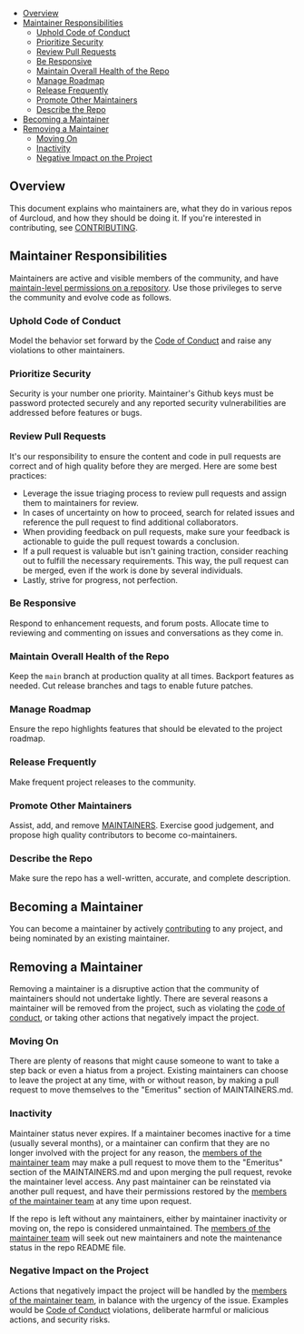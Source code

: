 - [Overview](#overview)
- [Maintainer Responsibilities](#maintainer-responsibilities)
  - [Uphold Code of Conduct](#uphold-code-of-conduct)
  - [Prioritize Security](#prioritize-security)
  - [Review Pull Requests](#review-pull-requests)
  - [Be Responsive](#be-responsive)
  - [Maintain Overall Health of the Repo](#maintain-overall-health-of-the-repo)
  - [Manage Roadmap](#manage-roadmap)
  - [Release Frequently](#release-frequently)
  - [Promote Other Maintainers](#promote-other-maintainers)
  - [Describe the Repo](#describe-the-repo)
- [Becoming a Maintainer](#becoming-a-maintainer)
- [Removing a Maintainer](#removing-a-maintainer)
  - [Moving On](#moving-on)
  - [Inactivity](#inactivity)
  - [Negative Impact on the Project](#negative-impact-on-the-project)

## Overview

This document explains who maintainers are, what they do in various repos of 4urcloud, and how they should be doing it. If you're interested in contributing, see [CONTRIBUTING](CONTRIBUTING.md).

## Maintainer Responsibilities

Maintainers are active and visible members of the community, and have [maintain-level permissions on a repository](https://docs.github.com/en/organizations/managing-access-to-your-organizations-repositories/repository-permission-levels-for-an-organization). Use those privileges to serve the community and evolve code as follows.

### Uphold Code of Conduct

Model the behavior set forward by the [Code of Conduct](CODE_OF_CONDUCT.md) and raise any violations to other maintainers.

### Prioritize Security

Security is your number one priority. Maintainer's Github keys must be password protected securely and any reported security vulnerabilities are addressed before features or bugs.

### Review Pull Requests

It's our responsibility to ensure the content and code in pull requests are correct and of high quality before they are merged. Here are some best practices:

- Leverage the issue triaging process to review pull requests and assign them to maintainers for review.
- In cases of uncertainty on how to proceed, search for related issues and reference the pull request to find additional collaborators.
- When providing feedback on pull requests, make sure your feedback is actionable to guide the pull request towards a conclusion.
- If a pull request is valuable but isn't gaining traction, consider reaching out to fulfill the necessary requirements. This way, the pull request can be merged, even if the work is done by several individuals.
- Lastly, strive for progress, not perfection.

### Be Responsive

Respond to enhancement requests, and forum posts. Allocate time to reviewing and commenting on issues and conversations as they come in.

### Maintain Overall Health of the Repo

Keep the `main` branch at production quality at all times. Backport features as needed. Cut release branches and tags to enable future patches.

### Manage Roadmap

Ensure the repo highlights features that should be elevated to the project roadmap.

### Release Frequently

Make frequent project releases to the community.

### Promote Other Maintainers

Assist, add, and remove [MAINTAINERS](MAINTAINERS.md). Exercise good judgement, and propose high quality contributors to become co-maintainers.

### Describe the Repo

Make sure the repo has a well-written, accurate, and complete description.

## Becoming a Maintainer

You can become a maintainer by actively [contributing](CONTRIBUTING.md) to any project, and being nominated by an existing maintainer.

## Removing a Maintainer

Removing a maintainer is a disruptive action that the community of maintainers should not undertake lightly. There are several reasons a maintainer will be removed from the project, such as violating the [code of conduct](./CODE_OF_CONDUCT.md), or taking other actions that negatively impact the project.

### Moving On

There are plenty of reasons that might cause someone to want to take a step back or even a hiatus from a project. Existing maintainers can choose to leave the project at any time, with or without reason, by making a pull request to move themselves to the "Emeritus" section of MAINTAINERS.md.

### Inactivity

Maintainer status never expires. If a maintainer becomes inactive for a time (usually several months), or a maintainer can confirm that they are no longer involved with the project for any reason, the [members of the maintainer team](./MAINTAINERS.md) may make a pull request to move them to the "Emeritus" section of the MAINTAINERS.md and upon merging the pull request, revoke the maintainer level access. Any past maintainer can be reinstated via another pull request, and have their permissions restored by the [members of the maintainer team](./MAINTAINERS.md) at any time upon request.

If the repo is left without any maintainers, either by maintainer inactivity or moving on, the repo is considered unmaintained. The [members of the maintainer team](./MAINTAINERS.md) will seek out new maintainers and note the maintenance status in the repo README file.

### Negative Impact on the Project

Actions that negatively impact the project will be handled by the [members of the maintainer team](./MAINTAINERS.md), in balance with the urgency of the issue. Examples would be [Code of Conduct](CODE_OF_CONDUCT.md) violations, deliberate harmful or malicious actions, and security risks.
